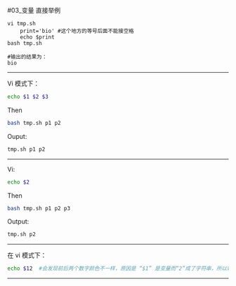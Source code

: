 #03_变量 
直接举例

```shell
vi tmp.sh
	print='bio' #这个地方的等号后面不能接空格
	echo $print
bash tmp.sh
```
```shell
#输出的结果为：
bio
```
---

Vi 模式下：
```sh
echo $1 $2 $3
```
Then 
```sh
bash tmp.sh p1 p2
  ```
Ouput: 
```sh
tmp.sh p1 p2
```
------

Vi:
```sh
echo $2
```
Then
```sh
bash tmp.sh p1 p2 p3
```
Output:
```sh
tmp.sh p2
```
------
在 vi 模式下：
```sh
echo $12  #会发现前后两个数字颜色不一样，原因是 “$1” 是变量而“2”成了字符串，所以输出的话只会输出$1  正确的第十二个变量的书写方式是  ${12}
```
---
